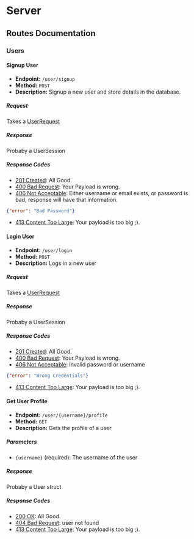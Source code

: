 # Server

## Routes Documentation

### Users

#### Signup User

- **Endpoint:** `/user/signup`
- **Method:** `POST`
- **Description:** Signup a new user and store details in the database.

##### Request
Takes a [UserRequest](https://learn.reboot01.com/git/nradhi/forum/src/branch/master/internal/server/README.md#UserRequest)
##### Response
Probaby a UserSession
##### Response Codes
* [201 Created](https://developer.mozilla.org/en-US/docs/Web/HTTP/Status/201): All Good.
* [400 Bad Request](https://developer.mozilla.org/en-US/docs/Web/HTTP/Status/400): Your Payload is wrong.
* [406 Not Acceptable](https://developer.mozilla.org/en-US/docs/Web/HTTP/Status/406): Either username or email exists, or password is bad, response will have that information.
```json
{"error": "Bad Password"}
```
* [413 Content Too Large](https://developer.mozilla.org/en-US/docs/Web/HTTP/Status/413): Your payload is too big ;).

#### Login User

- **Endpoint:** `/user/login`
- **Method:** `POST`
- **Description:** Logs in a new user

##### Request
Takes a [UserRequest](https://learn.reboot01.com/git/nradhi/forum/src/branch/master/internal/server/README.md#UserRequest)
##### Response
Probaby a UserSession
##### Response Codes
* [201 Created](https://developer.mozilla.org/en-US/docs/Web/HTTP/Status/201): All Good.
* [400 Bad Request](https://developer.mozilla.org/en-US/docs/Web/HTTP/Status/400): Your Payload is wrong.
* [406 Not Acceptable](https://developer.mozilla.org/en-US/docs/Web/HTTP/Status/406): Invalid password or username
```json
{"error": "Wrong Credentials"}
```
* [413 Content Too Large](https://developer.mozilla.org/en-US/docs/Web/HTTP/Status/413): Your payload is too big ;).

#### Get User Profile

- **Endpoint:** `/user/{username}/profile`
- **Method:** `GET`
- **Description:** Gets the profile of a user

##### Parameters
- `{username}` (required): The username of the user
##### Response
Probaby a User struct
##### Response Codes
* [200 OK](https://developer.mozilla.org/en-US/docs/Web/HTTP/Status/200): All Good.
* [404 Bad Request](https://developer.mozilla.org/en-US/docs/Web/HTTP/Status/404): user not found
* [413 Content Too Large](https://developer.mozilla.org/en-US/docs/Web/HTTP/Status/413): Your payload is too big ;).
